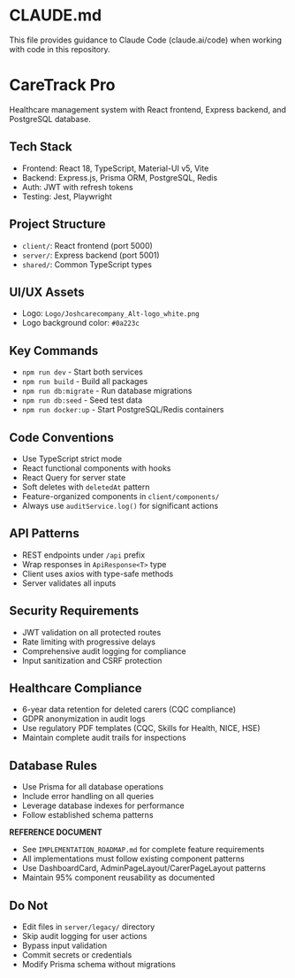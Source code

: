 # CLAUDE.md

This file provides guidance to Claude Code (claude.ai/code) when working with code in this repository.

# CareTrack Pro

Healthcare management system with React frontend, Express backend, and PostgreSQL database.

## Tech Stack
- Frontend: React 18, TypeScript, Material-UI v5, Vite
- Backend: Express.js, Prisma ORM, PostgreSQL, Redis
- Auth: JWT with refresh tokens
- Testing: Jest, Playwright

## Project Structure
- `client/`: React frontend (port 5000)
- `server/`: Express backend (port 5001)
- `shared/`: Common TypeScript types

## UI/UX Assets
- Logo: `Logo/Joshcarecompany_Alt-logo_white.png`
- Logo background color: `#0a223c`

## Key Commands
- `npm run dev` - Start both services
- `npm run build` - Build all packages
- `npm run db:migrate` - Run database migrations
- `npm run db:seed` - Seed test data
- `npm run docker:up` - Start PostgreSQL/Redis containers

## Code Conventions
- Use TypeScript strict mode
- React functional components with hooks
- React Query for server state
- Soft deletes with `deletedAt` pattern
- Feature-organized components in `client/components/`
- Always use `auditService.log()` for significant actions

## API Patterns
- REST endpoints under `/api` prefix
- Wrap responses in `ApiResponse<T>` type
- Client uses axios with type-safe methods
- Server validates all inputs

## Security Requirements
- JWT validation on all protected routes
- Rate limiting with progressive delays
- Comprehensive audit logging for compliance
- Input sanitization and CSRF protection

## Healthcare Compliance
- 6-year data retention for deleted carers (CQC compliance)
- GDPR anonymization in audit logs
- Use regulatory PDF templates (CQC, Skills for Health, NICE, HSE)
- Maintain complete audit trails for inspections

## Database Rules
- Use Prisma for all database operations
- Include error handling on all queries
- Leverage database indexes for performance
- Follow established schema patterns

**REFERENCE DOCUMENT**
- See `IMPLEMENTATION_ROADMAP.md` for complete feature requirements
- All implementations must follow existing component patterns
- Use DashboardCard, AdminPageLayout/CarerPageLayout patterns
- Maintain 95% component reusability as documented

## Do Not
- Edit files in `server/legacy/` directory
- Skip audit logging for user actions
- Bypass input validation
- Commit secrets or credentials
- Modify Prisma schema without migrations